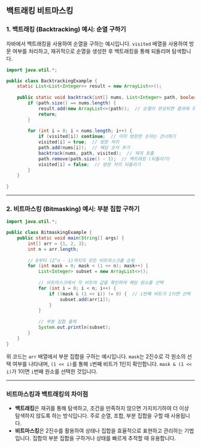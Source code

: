 ## 백트래킹 비트마스킹


### 1. **백트래킹 (Backtracking) 예시: 순열 구하기**

자바에서 백트래킹을 사용하여 순열을 구하는 예시입니다. `visited` 배열을 사용하여 방문 여부를 처리하고, 재귀적으로 순열을 생성한 후 백트래킹을 통해 되돌리며 탐색합니다.

```java
import java.util.*;

public class BacktrackingExample {
    static List<List<Integer>> result = new ArrayList<>();
    
    public static void backtrack(int[] nums, List<Integer> path, boolean[] visited) {
        if (path.size() == nums.length) {
            result.add(new ArrayList<>(path));  // 순열이 완성되면 결과에 추가
            return;
        }
        
        for (int i = 0; i < nums.length; i++) {
            if (visited[i]) continue;  // 이미 방문한 숫자는 건너뛰기
            visited[i] = true;  // 방문 처리
            path.add(nums[i]);  // 해당 숫자 추가
            backtrack(nums, path, visited);  // 재귀 호출
            path.remove(path.size() - 1);  // 백트래킹 (되돌리기)
            visited[i] = false;  // 방문 처리 되돌리기
        }
    }
    
}
```
---

### 2. **비트마스킹 (Bitmasking) 예시: 부분 집합 구하기**

```java
import java.util.*;

public class BitmaskingExample {
    public static void main(String[] args) {
        int[] arr = {1, 2, 3};
        int n = arr.length;
        
        // 0부터 (2^n - 1)까지의 모든 비트마스크를 순회
        for (int mask = 0; mask < (1 << n); mask++) {
            List<Integer> subset = new ArrayList<>();
            
            // 비트마스크에서 각 비트의 값을 확인하여 해당 원소를 선택
            for (int i = 0; i < n; i++) {
                if ((mask & (1 << i)) != 0) {  // i번째 비트가 1이면 선택
                    subset.add(arr[i]);
                }
            }
            
            // 부분 집합 출력
            System.out.println(subset);
        }
    }
}
```

위 코드는 `arr` 배열에서 부분 집합을 구하는 예시입니다. `mask`는 2진수로 각 원소의 선택 여부를 나타내며, `(1 << i)`를 통해 `i`번째 비트가 1인지 확인합니다. `mask & (1 << i)`가 1이면 `i`번째 원소를 선택한 것입니다.

---

### **비트마스킹과 백트래킹의 차이점**

- **백트래킹**은 재귀를 통해 탐색하고, 조건을 만족하지 않으면 가지치기하여 더 이상 탐색하지 않도록 하는 방식입니다. 주로 순열, 조합, 부분 집합을 구할 때 사용됩니다.
- **비트마스킹**은 2진수를 활용하여 상태나 집합을 효율적으로 표현하고 관리하는 기법입니다. 집합의 부분 집합을 구하거나 상태를 빠르게 추적할 때 유용합니다.

